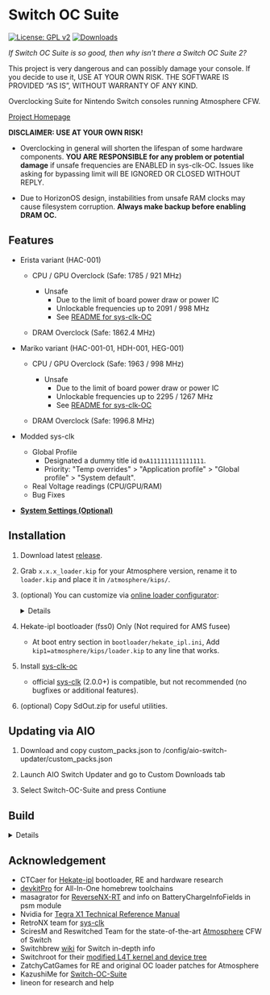 # Switch OC Suite
[![License: GPL v2](https://img.shields.io/badge/License-GPL_v2-blue.svg)](https://www.gnu.org/licenses/old-licenses/gpl-2.0.en.html)
[![Downloads](https://img.shields.io/github/downloads/hanai3Bi/Switch-OC-Suite/total)](https://github.com/hanai3Bi/Switch-OC-Suite/releases)

 
     
*If Switch OC Suite is so good, then why isn't there a Switch OC Suite 2?*

This project is very dangerous and can possibly damage your console. If you decide to use it, USE AT YOUR OWN RISK. THE SOFTWARE IS PROVIDED “AS IS”, WITHOUT WARRANTY OF ANY KIND.

Overclocking Suite for Nintendo Switch consoles running Atmosphere CFW.

[Project Homepage](https://souldbminersmwc.github.io/Switch-OC-Suite-2)

**DISCLAIMER: USE AT YOUR OWN RISK!**

- Overclocking in general will shorten the lifespan of some hardware components. **YOU ARE RESPONSIBLE for any problem or potential damage** if unsafe frequencies are ENABLED in sys-clk-OC. Issues like asking for bypassing limit will BE IGNORED OR CLOSED WITHOUT REPLY.

- Due to HorizonOS design, instabilities from unsafe RAM clocks may cause filesystem corruption. **Always make backup before enabling DRAM OC.**

## Features

- Erista variant (HAC-001)
  - CPU / GPU Overclock (Safe: 1785 / 921 MHz)
    - Unsafe
      - Due to the limit of board power draw or power IC
      - Unlockable frequencies up to 2091 / 998 MHz
      - See [README for sys-clk-OC](https://github.com/hanai3Bi/Switch-OC-Suite/blob/master/Source/sys-clk-OC/README.md)

  - DRAM Overclock (Safe: 1862.4 MHz)

- Mariko variant (HAC-001-01, HDH-001, HEG-001)
  - CPU / GPU Overclock (Safe: 1963 / 998 MHz)
    - Unsafe
      - Due to the limit of board power draw or power IC
      - Unlockable frequencies up to 2295 / 1267 MHz
      - See [README for sys-clk-OC](https://github.com/hanai3Bi/Switch-OC-Suite/blob/master/Source/sys-clk-OC/README.md)

  - DRAM Overclock (Safe: 1996.8 MHz)

- Modded sys-clk
  - Global Profile
    - Designated a dummy title id `0xA111111111111111`.
    - Priority: "Temp overrides" > "Application profile" > "Global profile" > "System default".
  - Real Voltage readings (CPU/GPU/RAM)
  - Bug Fixes

- **[System Settings (Optional)](https://github.com/hanai3Bi/Switch-OC-Suite/blob/master/system_settings.md)**


## Installation

1. Download latest [release](https://github.com/hanai3Bi/Switch-OC-Suite/releases).

2. Grab `x.x.x_loader.kip` for your Atmosphere version, rename it to `loader.kip` and place it in `/atmosphere/kips/`.

3. (optional) You can customize via [online loader configurator](https://hanai3Bi.github.io/Switch-OC-Suite/#config):
    <details>

    | Defaults   | Mariko        | Erista        |
    | ---------- | ------------- | ------------- |
    | CPU OC     | 2295 MHz Max  | 2091 MHz Max  |
    | CPU Volt   | 1235 mV       | 1235 mV       |
    | GPU OC     | 1267 MHz Max  | 998 Mhz max   |
    | RAM OC     | 1996 MHz      | 1862 MHz      |
    | RAM Volt   | Disabled      | Disabled      |
    | RAM Timing | Auto-Adjusted | Auto-Adjusted |
    | CPU UV     | Disabled      | N/A           |
    | GPU UV     | Disabled      | N/A           |

    </details>

4. Hekate-ipl bootloader (fss0) Only  (Not required for AMS fusee)
   - At boot entry section in `bootloader/hekate_ipl.ini`, Add `kip1=atmosphere/kips/loader.kip` to any line that works.

5. Install [sys-clk-oc](https://github.com/hanai3Bi/Switch-OC-Suite/releases/latest/download/sys-clk-oc.zip)
   - official [sys-clk](https://github.com/retronx-team/sys-clk/releases) (2.0.0+) is compatible, but not recommended (no bugfixes or additional features).

6. (optional) Copy SdOut.zip for useful utilities.

## Updating via AIO

1. Download and copy custom_packs.json to /config/aio-switch-updater/custom_packs.json

2. Launch AIO Switch Updater and go to Custom Downloads tab

3. Select Switch-OC-Suite and press Contiune 


## Build

<details>

1. Copy Switch-OC-Suite files into Atmosphere folder. 

2. Before compiling, run `patch.py` in `Atmosphere/stratosphere/loader/source/` to insert oc module into loader sysmodule.

3. Compile Atmosphere loader with devkitpro.

4. When compilation is done, uncompress the kip to make it work with configurator: `hactool -t kip1 loader.kip --uncompress=loader.kip`

</details>


## Acknowledgement

- CTCaer for [Hekate-ipl](https://github.com/CTCaer/hekate) bootloader, RE and hardware research
- [devkitPro](https://devkitpro.org/) for All-In-One homebrew toolchains
- masagrator for [ReverseNX-RT](https://github.com/masagrator/ReverseNX-RT) and info on BatteryChargeInfoFields in psm module
- Nvidia for [Tegra X1 Technical Reference Manual](https://developer.nvidia.com/embedded/dlc/tegra-x1-technical-reference-manual)
- RetroNX team for [sys-clk](https://github.com/retronx-team/sys-clk)
- SciresM and Reswitched Team for the state-of-the-art [Atmosphere](https://github.com/Atmosphere-NX/Atmosphere) CFW of Switch
- Switchbrew [wiki](http://switchbrew.org/wiki/) for Switch in-depth info
- Switchroot for their [modified L4T kernel and device tree](https://gitlab.com/switchroot/kernel)
- ZatchyCatGames for RE and original OC loader patches for Atmosphere
- KazushiMe for [Switch-OC-Suite](https://github.com/KazushiMe/Switch-OC-Suite)
- lineon for research and help
